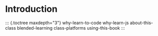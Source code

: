 # Introduction

::: {.toctree maxdepth="3"}
why-learn-to-code why-learn-js about-this-class blended-learning
class-platforms using-this-book
:::
